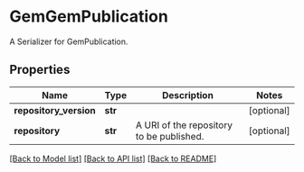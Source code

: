 # GemGemPublication

A Serializer for GemPublication.
## Properties
Name | Type | Description | Notes
------------ | ------------- | ------------- | -------------
**repository_version** | **str** |  | [optional] 
**repository** | **str** | A URI of the repository to be published. | [optional] 

[[Back to Model list]](../README.md#documentation-for-models) [[Back to API list]](../README.md#documentation-for-api-endpoints) [[Back to README]](../README.md)


